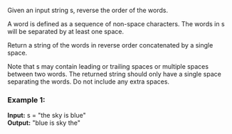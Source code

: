 Given an input string s, reverse the order of the words.<br/>

A word is defined as a sequence of non-space characters. The words in s will be separated by at least one space.<br/>

Return a string of the words in reverse order concatenated by a single space.<br/>

Note that s may contain leading or trailing spaces or multiple spaces between two words. The returned string should only have a single space separating the words. Do not include any extra spaces.<br/>

 

### Example 1:

**Input:** s = "the sky is blue"<br/>
**Output:** "blue is sky the"<br/>